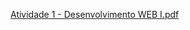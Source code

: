 [Atividade 1 - Desenvolvimento WEB I.pdf](https://github.com/user-attachments/files/17003549/Atividade.1.-.Desenvolvimento.WEB.I.pdf)
